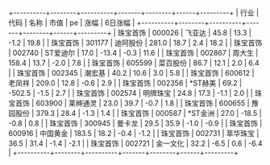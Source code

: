 +----------+--------+----------+-------+--------+------+---------+
|   行业   |  代码  |   名称   | 市值  |   pe   | 涨幅 | 6日涨幅 |
+----------+--------+----------+-------+--------+------+---------+
| 珠宝首饰 | 000026 |  飞亚达  | 45.8  |  13.3  | -1.2 |  19.8   |
| 珠宝首饰 | 301177 | 迪阿股份 | 281.0 |  18.7  | 2.4  |  18.2   |
| 珠宝首饰 | 002740 | ST爱迪尔 | 17.0  | -13.4  | -0.3 |  11.6   |
| 珠宝首饰 | 002867 |  周大生  | 158.4 |  13.7  | -2.0 |   7.8   |
| 珠宝首饰 | 605599 | 菜百股份 | 86.7  |  12.1  | 2.0  |   6.4   |
| 珠宝首饰 | 002345 |  潮宏基  | 40.2  |  10.6  | 3.0  |   5.8   |
| 珠宝首饰 | 600612 |  老凤祥  | 209.0 |  12.8  | -0.6 |   2.9   |
| 珠宝首饰 | 002356 | *ST赫美  | 69.2  | -502.5 | -1.5 |   2.7   |
| 珠宝首饰 | 002574 | 明牌珠宝 | 24.8  |  17.3  | -1.1 |   2.0   |
| 珠宝首饰 | 603900 | 莱绅通灵 | 23.0  |  39.7  | -0.7 |   1.8   |
| 珠宝首饰 | 600655 | 豫园股份 | 379.3 |  28.4  | -1.3 |   1.4   |
| 珠宝首饰 | 000587 | *ST金洲  | 27.0  | -18.5  | -0.8 |   0.8   |
| 珠宝首饰 | 300945 |  曼卡龙  | 29.5  |  35.9  | -1.0 |  -0.9   |
| 珠宝首饰 | 600916 | 中国黄金 | 183.5 |  18.2  | -0.4 |  -1.2   |
| 珠宝首饰 | 002731 | 萃华珠宝 | 36.5  |  31.4  | -1.4 |  -2.1   |
| 珠宝首饰 | 002721 | 金一文化 | 32.2  |  -6.5  | 0.6  |  -6.4   |
+----------+--------+----------+-------+--------+------+---------+
